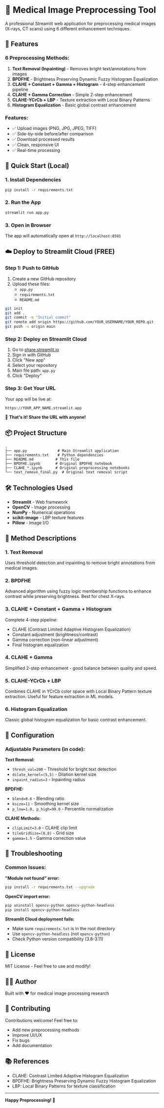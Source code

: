 # 🔬 Medical Image Preprocessing Tool

A professional Streamlit web application for preprocessing medical images (X-rays, CT scans) using 6 different enhancement techniques.

## 🌟 Features

### 6 Preprocessing Methods:

1. **Text Removal (Inpainting)** - Removes bright text/annotations from images
2. **BPDFHE** - Brightness Preserving Dynamic Fuzzy Histogram Equalization
3. **CLAHE + Constant + Gamma + Histogram** - 4-step enhancement pipeline
4. **CLAHE + Gamma Correction** - Simple 2-step enhancement
5. **CLAHE-YCrCb + LBP** - Texture extraction with Local Binary Patterns
6. **Histogram Equalization** - Basic global contrast enhancement

### Features:
- ✅ Upload images (PNG, JPG, JPEG, TIFF)
- ✅ Side-by-side before/after comparison
- ✅ Download processed results
- ✅ Clean, responsive UI
- ✅ Real-time processing

## 🚀 Quick Start (Local)

### 1. Install Dependencies
```bash
pip install -r requirements.txt
```

### 2. Run the App
```bash
streamlit run app.py
```

### 3. Open in Browser
The app will automatically open at `http://localhost:8501`

## ☁️ Deploy to Streamlit Cloud (FREE)

### Step 1: Push to GitHub
1. Create a new GitHub repository
2. Upload these files:
   - `app.py`
   - `requirements.txt`
   - `README.md`

```bash
git init
git add .
git commit -m "Initial commit"
git remote add origin https://github.com/YOUR_USERNAME/YOUR_REPO.git
git push -u origin main
```

### Step 2: Deploy on Streamlit Cloud
1. Go to [share.streamlit.io](https://share.streamlit.io)
2. Sign in with GitHub
3. Click "New app"
4. Select your repository
5. Main file path: `app.py`
6. Click "Deploy"

### Step 3: Get Your URL
Your app will be live at:
```
https://YOUR_APP_NAME.streamlit.app
```

🎉 **That's it! Share the URL with anyone!**

## 📦 Project Structure

```
.
├── app.py              # Main Streamlit application
├── requirements.txt    # Python dependencies
├── README.md          # This file
├── BPDFHE.ipynb       # Original BPDFHE notebook
├── CLAHE_*.ipynb      # Original preprocessing notebooks
└── text_romove_final.py  # Original text removal script
```

## 🛠️ Technologies Used

- **Streamlit** - Web framework
- **OpenCV** - Image processing
- **NumPy** - Numerical operations
- **scikit-image** - LBP texture features
- **Pillow** - Image I/O

## 📝 Method Descriptions

### 1. Text Removal
Uses threshold detection and inpainting to remove bright annotations from medical images.

### 2. BPDFHE
Advanced algorithm using fuzzy logic membership functions to enhance contrast while preserving brightness. Best for chest X-rays.

### 3. CLAHE + Constant + Gamma + Histogram
Complete 4-step pipeline:
- CLAHE (Contrast Limited Adaptive Histogram Equalization)
- Constant adjustment (brightness/contrast)
- Gamma correction (non-linear adjustment)
- Final histogram equalization

### 4. CLAHE + Gamma
Simplified 2-step enhancement - good balance between quality and speed.

### 5. CLAHE-YCrCb + LBP
Combines CLAHE in YCrCb color space with Local Binary Pattern texture extraction. Useful for feature extraction in ML models.

### 6. Histogram Equalization
Classic global histogram equalization for basic contrast enhancement.

## 🔧 Configuration

### Adjustable Parameters (in code):

**Text Removal:**
- `thresh_val=200` - Threshold for bright text detection
- `dilate_kernel=(5,5)` - Dilation kernel size
- `inpaint_radius=3` - Inpainting radius

**BPDFHE:**
- `blend=0.6` - Blending ratio
- `ksize=11` - Smoothing kernel size
- `p_low=1.0, p_high=99.0` - Percentile normalization

**CLAHE Methods:**
- `clipLimit=3.0` - CLAHE clip limit
- `tileGridSize=(8,8)` - Grid size
- `gamma=1.5` - Gamma correction value

## 🐛 Troubleshooting

### Common Issues:

**"Module not found" error:**
```bash
pip install -r requirements.txt --upgrade
```

**OpenCV import error:**
```bash
pip uninstall opencv-python opencv-python-headless
pip install opencv-python-headless
```

**Streamlit Cloud deployment fails:**
- Make sure `requirements.txt` is in the root directory
- Use `opencv-python-headless` (not `opencv-python`)
- Check Python version compatibility (3.8-3.11)

## 📄 License

MIT License - Feel free to use and modify!

## 👨‍💻 Author

Built with ❤️ for medical image processing research

## 🤝 Contributing

Contributions welcome! Feel free to:
- Add new preprocessing methods
- Improve UI/UX
- Fix bugs
- Add documentation

## 📚 References

- CLAHE: Contrast Limited Adaptive Histogram Equalization
- BPDFHE: Brightness Preserving Dynamic Fuzzy Histogram Equalization
- LBP: Local Binary Patterns for texture classification

---

**Happy Preprocessing! 🎈**
